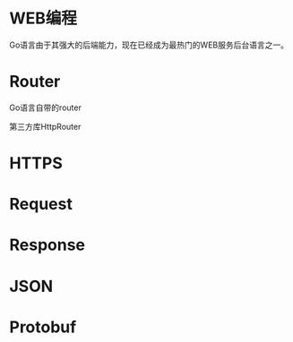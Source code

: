# WEB编程

Go语言由于其强大的后端能力，现在已经成为最热门的WEB服务后台语言之一。

# Router

Go语言自带的router

第三方库HttpRouter

# HTTPS

# Request

# Response

# JSON

# Protobuf